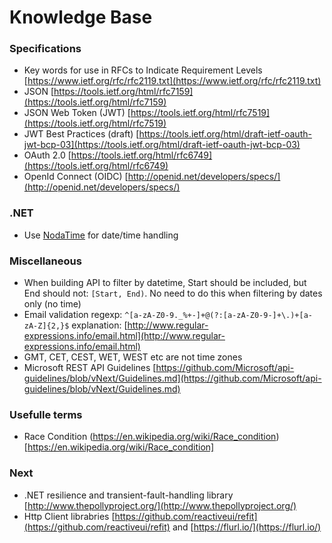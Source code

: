 # Knowledge Base
### Specifications

* Key words for use in RFCs to Indicate Requirement Levels [https://www.ietf.org/rfc/rfc2119.txt](https://www.ietf.org/rfc/rfc2119.txt)
* JSON [https://tools.ietf.org/html/rfc7159](https://tools.ietf.org/html/rfc7159)
* JSON Web Token (JWT) [https://tools.ietf.org/html/rfc7519](https://tools.ietf.org/html/rfc7519)
* JWT Best Practices (draft) [https://tools.ietf.org/html/draft-ietf-oauth-jwt-bcp-03](https://tools.ietf.org/html/draft-ietf-oauth-jwt-bcp-03)
* OAuth 2.0 [https://tools.ietf.org/html/rfc6749](https://tools.ietf.org/html/rfc6749)
* OpenId Connect (OIDC) [http://openid.net/developers/specs/](http://openid.net/developers/specs/)

### .NET

* Use [NodaTime](https://nodatime.org/) for date/time handling

### Miscellaneous
* When building API to filter by datetime, Start should be included, but End should not: `[Start, End)`. No need to do this when filtering by dates only (no time)
* Email validation regexp: `^[a-zA-Z0-9._%+-]+@(?:[a-zA-Z0-9-]+\.)+[a-zA-Z]{2,}$` explanation: [http://www.regular-expressions.info/email.html](http://www.regular-expressions.info/email.html)
* GMT, CET, CEST, WET, WEST etc are not time zones
* Microsoft REST API Guidelines [https://github.com/Microsoft/api-guidelines/blob/vNext/Guidelines.md](https://github.com/Microsoft/api-guidelines/blob/vNext/Guidelines.md)

### Usefulle terms

* Race Condition (https://en.wikipedia.org/wiki/Race_condition)[https://en.wikipedia.org/wiki/Race_condition]

### Next
 * .NET resilience and transient-fault-handling library [http://www.thepollyproject.org/](http://www.thepollyproject.org/)
 * Http Client librabries [https://github.com/reactiveui/refit](https://github.com/reactiveui/refit) and [https://flurl.io/](https://flurl.io/)
